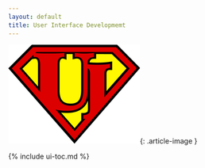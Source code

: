 ```yaml
---
layout: default
title: User Interface Developmemt
---
```


![](/assets/img/ui-super-logo.png){: .article-image }

{% include ui-toc.md %}
